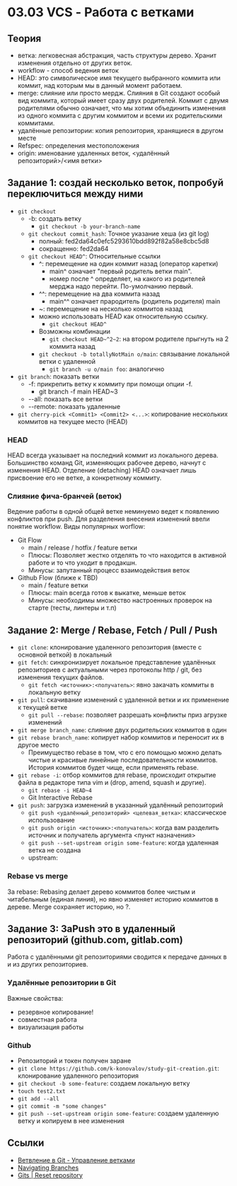 # 03.03 VCS - Работа с ветками

## Теория
- ветка: легковесная абстракция, часть структуры дерево. Хранит изменения отдельно от других веток.
- workflow - способ ведения веток
- HEAD: это символическое имя текущего выбранного коммита или коммит, над которым мы в данный момент работаем.
- merge: слияние или просто мердж. Слияния в Git создают особый вид коммита, который имеет сразу двух родителей. Коммит с двумя родителями обычно означает, что мы хотим объединить изменения из одного коммита с другим коммитом и всеми их родительскими коммитами.
- удалённые репозитории: копия репозитория, хранящиеся в другом месте
- Refspec: определения местоположения
- origin: именование удаленных веток, <удалённый репозиторий>/<имя ветки>

## Задание 1: создай несколько веток, попробуй переключиться между ними
- `git checkout`
  - -b: создать ветку
    - `git checkout -b your-branch-name`
  - `git checkout commit_hash`: Точное указание хеша (из git log)
    - полный: fed2da64c0efc5293610bdd892f82a58e8cbc5d8
    - сокращенно: fed2da64
  - `git checkout HEAD^`: Относительные ссылки
    - ^: перемещение на один коммит назад (оператор каретки)
      - main^ означает "первый родитель ветки main".
      - номер после ^ определяет, на какого из родителей мерджа надо перейти. По-умолчанию первый.
    - ^^: перемещение на два коммита назад
      - main^^ означает прародитель (родитель родителя) main
    - ~<num>: перемещение на несколько коммитов назад
    - можно использовать HEAD как относительную ссылку.
      - `git checkout HEAD^`
    - Возможны комбинации
      - `git checkout HEAD~^2~2`: на втором родителе прыгнуть на 2 коммита назад
    - `git checkout -b totallyNotMain o/main`: связывание локальной ветки с удаленной
      - `git branch -u o/main foo`: аналогично
- `git branch`: показать ветки
   - -f: прикрепить ветку к коммиту при помощи опции -f.
     - git branch -f main HEAD~3
   - --all: показать все ветки
   - --remote: показать удаленные
- `git cherry-pick <Commit1> <Commit2> <...>`: копирование нескольких коммитов на текущее место (HEAD)

### HEAD
HEAD всегда указывает на последний коммит из локального дерева. Большинство команд Git, изменяющих рабочее дерево, начнут с изменения HEAD.
Отделение (detaching) HEAD означает лишь присвоение его не ветке, а конкретному коммиту.

### Слияние фича-бранчей (веток)
Ведение работы в одной общей ветке неминуемо ведет к появлению конфликтов при push. Для разделения внесения изменений ввели понятие workflow.
Виды популярных worflow:
- Git Flow
  - main / release / hotfix / feature ветки
  - Плюсы: Позволяет жестко отделять то что находится в активной работе и то что уходит в продакшн.
  - Минусы: запутанный процесс взаимодействия веток
- Github Flow (ближе к TBD)
  - main / feature ветки
  - Плюсы: main всегда готов к выкатке, меньше веток
  - Минусы: необходимы множество настроенных проверок на старте (тесты, линтеры и т.п)

## Задание 2: Merge / Rebase, Fetch / Pull / Push
- `git clone`: клонирование удаленного репозитория (вместе с основной веткой) в локальный
- `git fetch`: синхронизирует локальное представление удалённых репозиториев с актуальными через протоколы http / git, без изменения текущих файлов.
  - `git fetch <источник>:<получатель>`: явно закачать коммиты в локальную ветку
- `git pull`: скачивание изменений с удаленной ветки и их применение к текущей ветке
  - `git pull --rebase`: позволяет разрешать конфликты приз агрузке изменений
- `git merge branch_name`: слияние двух родительских коммитов в один
- `git rebase branch_name`: копирует набор коммитов и переносит их в другое место
  - Преимущество rebase в том, что c его помощью можно делать чистые и красивые линейные последовательности коммитов. История коммитов будет чище, если применять rebase.
- `git rebase -i`: отбор коммитов для rebase, происходит открытие файла в редакторе типа vim и (drop, amend, squash и другие).
  - `git rebase -i HEAD~4`
  - Git Interactive Rebase
- `git push`: загрузка изменений в указанный удалённый репозиторий
  - `git push <удалённый_репозиторий> <целевая_ветка>`: классическое использование
  - `git push origin <источник>:<получатель>`: когда вам разделить источник и получатель аргумента <пункт назначения>
  - `git push --set-upstream origin some-feature`: когда удаленная ветка не создана
  - upstream:

### Rebase vs merge
За rebase:
Rebasing делает дерево коммитов более чистым и читабельным (единая линия), но явно изменяет историю коммитов в дереве.
Merge сохраняет историю, но ?.

## Задание 3: ЗаPush это в удаленный репозиторий (github.com, gitlab.com)
Работа с удалёнными git репозиториями сводится к передаче данных в и из других репозиториев.

### Удалённые репозитории в Git
Важные свойства:
- резервное копирование! 
- совместная работа
- визуализация работы

### Github
- Репозиторий и токен получен заране
- `git clone https://github.com/k-konovalov/study-git-creation.git`: клонирование удаленного репозитория
- `git checkout -b some-feature`: создаем локальную ветку
- `touch test2.txt`
- `git add --all`
- `git commit -m "some changes"`
- `git push --set-upstream origin some-feature`: создаем удаленную ветку и копируем в нее изменения

## Ссылки
- [Ветвление в Git - Управление ветками](https://git-scm.com/book/ru/v2/%D0%92%D0%B5%D1%82%D0%B2%D0%BB%D0%B5%D0%BD%D0%B8%D0%B5-%D0%B2-Git-%D0%A3%D0%BF%D1%80%D0%B0%D0%B2%D0%BB%D0%B5%D0%BD%D0%B8%D0%B5-%D0%B2%D0%B5%D1%82%D0%BA%D0%B0%D0%BC%D0%B8)
- [Navigating Branches](https://gitimmersion.com/lab_25.html)
- [Gits | Reset repository](https://gist.github.com/heiswayi/350e2afda8cece810c0f6116dadbe651)
